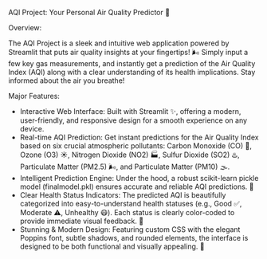 AQI Project: Your Personal Air Quality Predictor 🍃

Overview:

The AQI Project is a sleek and intuitive web application powered by Streamlit that puts air quality insights at your fingertips! 🌬️ Simply input a few key gas measurements, and instantly get a prediction of the Air Quality Index (AQI) along with a clear understanding of its health implications. Stay informed about the air you breathe!

Major Features:

- Interactive Web Interface: Built with Streamlit ✨, offering a modern, user-friendly, and responsive design for a smooth experience on any device.
- Real-time AQI Prediction: Get instant predictions for the Air Quality Index based on six crucial atmospheric pollutants: Carbon Monoxide (CO) 💨, Ozone (O3) ☀️, Nitrogen Dioxide (NO2) 🏭, Sulfur Dioxide (SO2) ♨️, Particulate Matter (PM2.5) 🌬️, and Particulate Matter (PM10) 🌫️.
- Intelligent Prediction Engine: Under the hood, a robust scikit-learn pickle model (finalmodel.pkl) ensures accurate and reliable AQI predictions. 🧠
- Clear Health Status Indicators: The predicted AQI is beautifully categorized into easy-to-understand health statuses (e.g., Good ✅, Moderate ⚠️, Unhealthy 😷). Each status is clearly color-coded to provide immediate visual feedback. 🌈
- Stunning & Modern Design: Featuring custom CSS with the elegant Poppins font, subtle shadows, and rounded elements, the interface is designed to be both functional and visually appealing. 🎨

